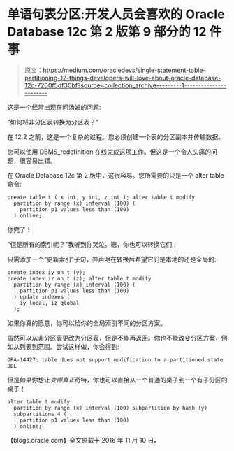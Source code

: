 # 单语句表分区:开发人员会喜欢的 Oracle Database 12c 第 2 版第 9 部分的 12 件事

> 原文：<https://medium.com/oracledevs/single-statement-table-partitioning-12-things-developers-will-love-about-oracle-database-12c-7200f5df30bf?source=collection_archive---------1----------------------->

这是一个经常出现在[问汤姆](https://asktom.oracle.com/pls/apex/f?p=100:1:0)的问题:

"如何将非分区表转换为分区表？"

在 12.2 之前，这是一个复杂的过程。您必须创建一个表的分区副本并传输数据。

您可以使用 DBMS_redefinition 在线完成这项工作。但这是一个令人头痛的问题，很容易出错。

在 Oracle Database 12c 第 2 版中，这很容易。您所需要的只是一个 alter table 命令:

```
create table t ( x int, y int, z int ); alter table t modify 
  partition by range (x) interval (100) (   
    partition p1 values less than (100) 
  ) online;
```

你完了！

"但是所有的索引呢？"我听到你哭泣。嗯，你也可以转换它们！

只需添加一个“更新索引”子句，并声明在转换后希望它们是本地的还是全局的:

```
create index iy on t (y); 
create index iz on t (z); alter table t modify 
  partition by range (x) interval (100) (
    partition p1 values less than (100) 
  ) update indexes ( 
    iy local, iz global 
  );
```

如果你真的愿意，你可以给你的全局索引不同的分区方案。

虽然可以从非分区表更改为分区表，但是不能再返回。你也不能改变分区方案，例如从列表到范围。尝试这样做，你会得到:

```
ORA-14427: table does not support modification to a partitioned state DDL
```

但是如果你想让*变得真正*奇特，你也可以直接从一个普通的桌子到一个有子分区的桌子！

```
alter table t modify 
  partition by range (x) interval (100) subpartition by hash (y)   
  subpartitions 4 ( 
    partition p1 values less than (100) 
  ) online;
```

【blogs.oracle.com】全文原载于 2016 年 11 月 10 日[](https://blogs.oracle.com/sql/12-things-developers-will-love-about-oracle-database-12c-release-2)**。**